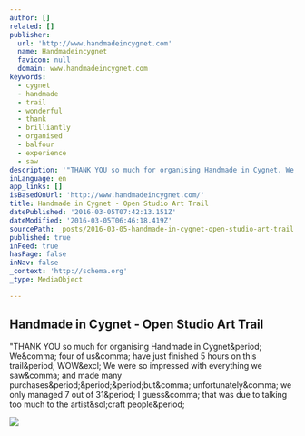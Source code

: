 ```yaml
---
author: []
related: []
publisher:
  url: 'http://www.handmadeincygnet.com'
  name: Handmadeincygnet
  favicon: null
  domain: www.handmadeincygnet.com
keywords:
  - cygnet
  - handmade
  - trail
  - wonderful
  - thank
  - brilliantly
  - organised
  - balfour
  - experience
  - saw
description: '"THANK YOU so much for organising Handmade in Cygnet. We, four of us, have just finished 5 hours on this trail. WOW! We were so impressed with everything we saw, and made many purchases...but, unfortunately, we only managed 7 out of 31. I guess, that was due to talking too much to the artist/craft people.'
inLanguage: en
app_links: []
isBasedOnUrl: 'http://www.handmadeincygnet.com/'
title: Handmade in Cygnet - Open Studio Art Trail
datePublished: '2016-03-05T07:42:13.151Z'
dateModified: '2016-03-05T06:46:18.419Z'
sourcePath: _posts/2016-03-05-handmade-in-cygnet-open-studio-art-trail.md
published: true
inFeed: true
hasPage: false
inNav: false
_context: 'http://schema.org'
_type: MediaObject

---
```

<article style=""><h1>Handmade in Cygnet - Open Studio Art Trail</h1><p>"THANK YOU so much for organising Handmade in Cygnet&amp;period; We&amp;comma; four of us&amp;comma; have just finished 5 hours on this trail&amp;period; WOW&amp;excl; We were so impressed with everything we saw&amp;comma; and made many purchases&amp;period;&amp;period;&amp;period;but&amp;comma; unfortunately&amp;comma; we only managed 7 out of 31&amp;period; I guess&amp;comma; that was due to talking too much to the artist&amp;sol;craft people&amp;period;</p><img src="http://www.handmadeincygnet.com/images/hic_masthead_16.jpg" /></article>